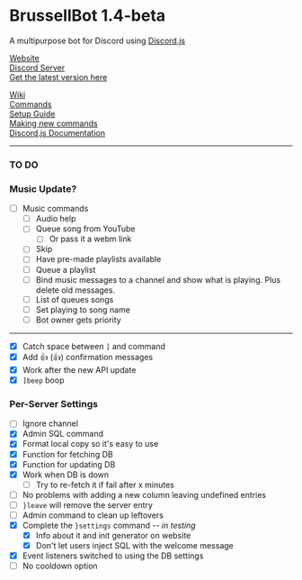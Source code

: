 # BrussellBot 1.4-beta

A multipurpose bot for Discord using [Discord.js](https://github.com/hydrabolt/discord.js/)

[Website](http://brussell98.github.io/BrussellBot)   
[Discord Server](https://discord.gg/0kvLlwb7slG3XCCQ)   
[Get the latest version here](https://github.com/brussell98/BrussellBot/releases/latest)

[Wiki](https://github.com/brussell98/BrussellBot/wiki)   
[Commands](https://github.com/brussell98/BrussellBot/wiki/Commands)   
[Setup Guide](https://github.com/brussell98/BrussellBot/wiki/Setup-Guide)   
[Making new commands](https://github.com/brussell98/BrussellBot/wiki/New-Command-Guide)   
[Discord.js Documentation](http://discordjs.readthedocs.org/en/latest/)

---

### TO DO

### Music Update?

- [ ] Music commands
	- [ ] Audio help
	- [ ] Queue song from YouTube
		- [ ] Or pass it a webm link
	- [ ] Skip
	- [ ] Have pre-made playlists available
	- [ ] Queue a playlist
	- [ ] Bind music messages to a channel and show what is playing. Plus delete old messages.
	- [ ] List of queues songs
	- [ ] Set playing to song name
	- [ ] Bot owner gets priority

----

- [x] Catch space between `]` and command
- [x] Add 👍 (:thumbsup:) confirmation messages
- [x] Work after the new API update
- [x] `]beep` boop

### Per-Server Settings

- [ ] Ignore channel
- [x] Admin SQL command
- [x] Format local copy so it's easy to use
- [x] Function for fetching DB
- [x] Function for updating DB
- [x] Work when DB is down
	- [ ] Try to re-fetch it if fail after x minutes
- [ ] No problems with adding a new column leaving undefined entries
- [ ] `}leave` will remove the server entry
- [ ] Admin command to clean up leftovers
- [x] Complete the `}settings` command -- *in testing*
	- [x] Info about it and init generator on website
	- [x] Don't let users inject SQL with the welcome message
- [x] Event listeners switched to using the DB settings
- [ ] No cooldown option
